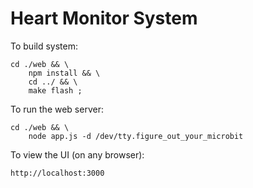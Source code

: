 Heart Monitor System
=========
To build system:

```
cd ./web && \
    npm install && \
    cd ../ && \
    make flash ;
```


To run the web server: 

```
cd ./web && \
    node app.js -d /dev/tty.figure_out_your_microbit
```     


To view the UI (on any browser):

```
http://localhost:3000
``` 
